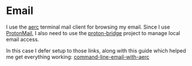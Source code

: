 Email
=====

I use the [aerc](https://aerc-mail.org/) terminal mail client for browsing my
email. Since I use [ProtonMail](https://protonmail.com/), I also need to use
the [proton-bridge](https://github.com/ProtonMail/proton-bridge) project to 
manage local email access.

In this case I defer setup to those links, along with this guide which helped
me get everything working: 
[command-line-email-with-aerc](https://iptq.io/setup/command-line-email-with-aerc/)


